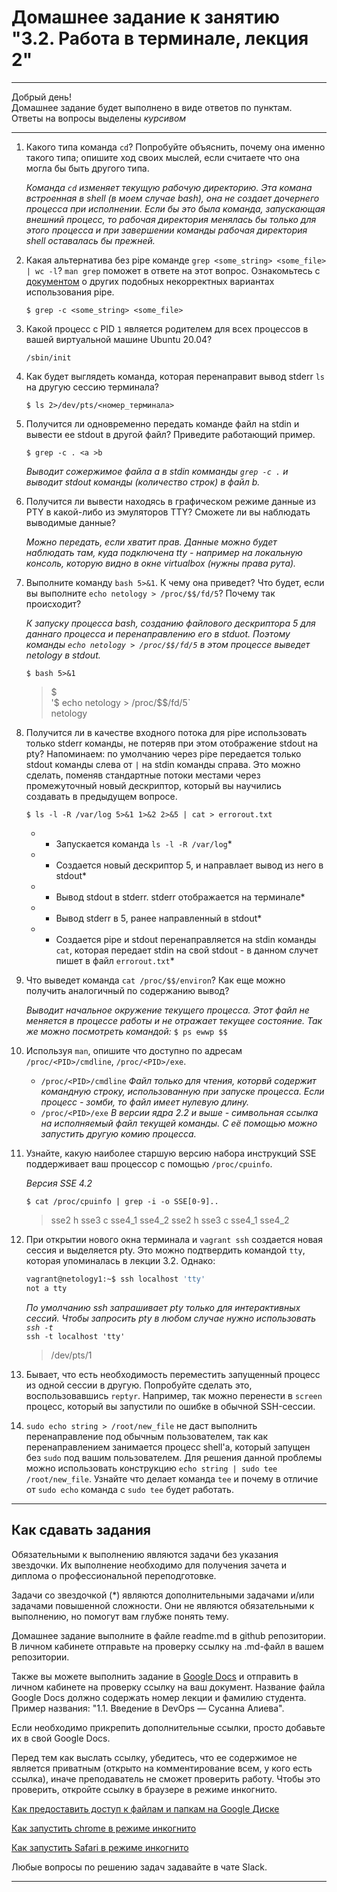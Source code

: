 # Домашнее задание к занятию "3.2. Работа в терминале, лекция 2"

---

Добрый день!  
Домашнее задание будет выполнено в виде ответов по пунктам.  
Ответы на вопросы выделены *курсивом*

---

1. Какого типа команда `cd`? Попробуйте объяснить, почему она именно такого типа; опишите ход своих мыслей, если считаете что она могла бы быть другого типа.

    *Команда `cd` изменяет текущую рабочую директорию. Эта комана встроенная в shell (в моем случае bash), она не создает дочернего процесса при исполнении. Если бы это была команда, запускающая внешний процесс, то рабочая директория менялась бы только для этого процесса и при завершении команды рабочая директория shell оставалась бы прежней.*

1. Какая альтернатива без pipe команде `grep <some_string> <some_file> | wc -l`? `man grep` поможет в ответе на этот вопрос. Ознакомьтесь с [документом](http://www.smallo.ruhr.de/award.html) о других подобных некорректных вариантах использования pipe.

    `$ grep -c <some_string> <some_file>`

1. Какой процесс с PID `1` является родителем для всех процессов в вашей виртуальной машине Ubuntu 20.04?

    `/sbin/init`

1. Как будет выглядеть команда, которая перенаправит вывод stderr `ls` на другую сессию терминала?

    `$ ls 2>/dev/pts/<номер_терминала>`

1. Получится ли одновременно передать команде файл на stdin и вывести ее stdout в другой файл? Приведите работающий пример.

    `$ grep -c . <a >b`

    *Выводит сожержимое файла a в stdin комманды `grep -c .` и выводит stdout команды (количество строк)  в файл b.*

1. Получится ли вывести находясь в графическом режиме данные из PTY в какой-либо из эмуляторов TTY? Сможете ли вы наблюдать выводимые данные?

    *Можно передать, если хватит прав. Данные можно будет наблюдать там, куда подключена tty - например на локальную консоль, которую видно в окне virtualbox (нужны права рута).*

1. Выполните команду `bash 5>&1`. К чему она приведет? Что будет, если вы выполните `echo netology > /proc/$$/fd/5`? Почему так происходит?

    *К запуску процесса bash, созданию файлового дескриптора 5 для даннаго процесса и перенаправлению его в stduot. Поэтому команды `echo netology > /proc/$$/fd/5` в этом процессе выведет netology в stdout.*

    `$ bash 5>&1`  
    >$  
    '$ echo netology > /proc/$$/fd/5`  
    >netology

1. Получится ли в качестве входного потока для pipe использовать только stderr команды, не потеряв при этом отображение stdout на pty? Напоминаем: по умолчанию через pipe передается только stdout команды слева от `|` на stdin команды справа.
Это можно сделать, поменяв стандартные потоки местами через промежуточный новый дескриптор, который вы научились создавать в предыдущем вопросе.

    `$ ls -l -R /var/log 5>&1 1>&2 2>&5 | cat > errorout.txt`

    *	- Запускается команда `ls -l -R /var/log`*  
    *	- Создается новый дескриптор 5, и направлает вывод из него в stdout*  
    *	- Вывод stdout в stderr. stderr отображается на терминале*  
    *	- Вывод stderr в 5, ранее направленный в stdout*  
    *	- Создается pipe и stdout перенаправляется на stdin команды `cat`, которая передает stdin на свой stdout - в данном случет пишет в файл `errorout.txt`*

1. Что выведет команда `cat /proc/$$/environ`? Как еще можно получить аналогичный по содержанию вывод?

    *Выводит начальное окружение текущего процесса. Этот файл не меняется в процессе работы и не отражает текущее состояние. Так же можно посмотреть командой:*
    `$ ps ewwp $$`

1. Используя `man`, опишите что доступно по адресам `/proc/<PID>/cmdline`, `/proc/<PID>/exe`.

    - `/proc/<PID>/cmdline`	*Файл только для чтения, которвй содержит командную строку, использованную при запуске процесса. Если процесс - зомби, то файл имеет нулевую длину.*  
    - `/proc/<PID>/exe`		*В версии ядра 2.2 и выше - символьная ссылка на исполняемый файл текущей команды. С её помощью можно запустить другую комию процесса.*

1. Узнайте, какую наиболее старшую версию набора инструкций SSE поддерживает ваш процессор с помощью `/proc/cpuinfo`.

    *Версия SSE 4.2*

    `$ cat /proc/cpuinfo | grep -i -o SSE[0-9]..`  
    >sse2 h
    >sse3 c
    >sse4_1
    >sse4_2
    >sse2 h
    >sse3 c
    >sse4_1
    >sse4_2

1. При открытии нового окна терминала и `vagrant ssh` создается новая сессия и выделяется pty. Это можно подтвердить командой `tty`, которая упоминалась в лекции 3.2. Однако:

    ```bash
	vagrant@netology1:~$ ssh localhost 'tty'
	not a tty
    ```

    *По умолчанию ssh запрашивает pty только для интерактивных сессий. Чтобы запросить pty в любом случае нужно использовать `ssh -t`*  
    `ssh -t localhost 'tty'`  
    >/dev/pts/1

1. Бывает, что есть необходимость переместить запущенный процесс из одной сессии в другую. Попробуйте сделать это, воспользовавшись `reptyr`. Например, так можно перенести в `screen` процесс, который вы запустили по ошибке в обычной SSH-сессии.
1. `sudo echo string > /root/new_file` не даст выполнить перенаправление под обычным пользователем, так как перенаправлением занимается процесс shell'а, который запущен без `sudo` под вашим пользователем. Для решения данной проблемы можно использовать конструкцию `echo string | sudo tee /root/new_file`. Узнайте что делает команда `tee` и почему в отличие от `sudo echo` команда с `sudo tee` будет работать.

 
 ---

## Как сдавать задания

Обязательными к выполнению являются задачи без указания звездочки. Их выполнение необходимо для получения зачета и диплома о профессиональной переподготовке.

Задачи со звездочкой (*) являются дополнительными задачами и/или задачами повышенной сложности. Они не являются обязательными к выполнению, но помогут вам глубже понять тему.

Домашнее задание выполните в файле readme.md в github репозитории. В личном кабинете отправьте на проверку ссылку на .md-файл в вашем репозитории.

Также вы можете выполнить задание в [Google Docs](https://docs.google.com/document/u/0/?tgif=d) и отправить в личном кабинете на проверку ссылку на ваш документ.
Название файла Google Docs должно содержать номер лекции и фамилию студента. Пример названия: "1.1. Введение в DevOps — Сусанна Алиева".

Если необходимо прикрепить дополнительные ссылки, просто добавьте их в свой Google Docs.

Перед тем как выслать ссылку, убедитесь, что ее содержимое не является приватным (открыто на комментирование всем, у кого есть ссылка), иначе преподаватель не сможет проверить работу. Чтобы это проверить, откройте ссылку в браузере в режиме инкогнито.

[Как предоставить доступ к файлам и папкам на Google Диске](https://support.google.com/docs/answer/2494822?hl=ru&co=GENIE.Platform%3DDesktop)

[Как запустить chrome в режиме инкогнито ](https://support.google.com/chrome/answer/95464?co=GENIE.Platform%3DDesktop&hl=ru)

[Как запустить  Safari в режиме инкогнито ](https://support.apple.com/ru-ru/guide/safari/ibrw1069/mac)

Любые вопросы по решению задач задавайте в чате Slack.

---
